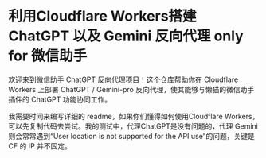 # 利用Cloudflare Workers搭建 ChatGPT 以及 Gemini 反向代理 only for 微信助手

欢迎来到微信助手 ChatGPT 反向代理项目！这个仓库帮助你在 Cloudflare Workers 上部署 ChatGPT / Gemini-pro 反向代理，使其能够与懒猫的微信助手插件的 ChatGPT 功能协同工作。

我需要时间来编写详细的 readme，如果你们懂得如何使用Cloudflare Workers，可以先复制代码去尝试。我的测试中，代理ChatGPT是没有问题的，代理 Gemini 则会常常遇到“User location is not supported for the API use”的问题，关键是 CF 的 IP 并不固定。
